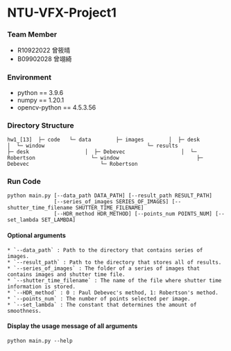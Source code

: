 # NTU-VFX-Project1

### Team Member
* R10922022 曾筱晴
* B09902028 曾翊綺

### Environment
* python == 3.9.6
* numpy == 1.20.1
* opencv-python == 4.5.3.56

### Directory Structure 
``` hw1_[13]  ├─ code   └─ data        ├─ images        │  ├─ desk           │  └─ window                                 └─ results                  ├─ desk                  │  ├─ Debevec                  │  └─ Robertson                  └─ window                         ├─ Debevec                       └─ Robertson  ```

### Run Code
```python=
python main.py [--data_path DATA_PATH] [--result_path RESULT_PATH]
               [--series_of_images SERIES_OF_IMAGES] [--shutter_time_filename SHUTTER_TIME_FILENAME]
               [--HDR_method HDR_METHOD] [--points_num POINTS_NUM] [--set_lambda SET_LAMBDA]
```
#### Optional arguments 
    * `--data_path` : Path to the directory that contains series of images.
    * `--result_path` : Path to the directory that stores all of results.
    * `--series_of_images` : The folder of a series of images that contains images and shutter time file.
    * `--shutter_time_filename` : The name of the file where shutter time information is stored.
    * `--HDR_method` : 0 : Paul Debevec's method, 1: Robertson's method.
    * `--points_num` : The number of points selected per image.
    * `--set_lambda` : The constant that determines the amount of smoothness.
    
#### Display the usage message of all arguments
```python=
python main.py --help
```